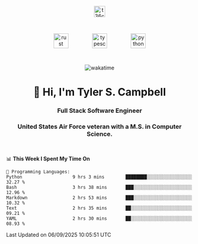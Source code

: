 <p align="center">
<a href="https://www.linkedin.com/in/t36campbell" target="blank"><img align="center" src="https://ik.imagekit.io/t36campbell/Portfolio/linkedin.png.original_m8bbGgPh6.png" alt="t36campbell" height="30" width="30" /></a>
</p>
<p align="center">
    <img src="https://rustacean.net/assets/rustacean-orig-noshadow.svg" alt="rust" width="40" height="40" style="margin: 6%;" />
    <img src="https://cdn.worldvectorlogo.com/logos/typescript.svg" alt="typescript" width="40" height="40" style="margin: 6%;" />
    <img src="https://cdn.worldvectorlogo.com/logos/python-5.svg" alt="python" width="40" height="40" style="margin: 6%;" />
</p>
<div align="center">
  
  ![wakatime](https://wakatime.com/badge/user/738aac7f-8868-4bc3-a1df-4c36703ee4b6.svg)
  
</div>

<h1 align="center">👋 Hi, I'm Tyler S. Campbell</h1>
<h3 align="center">Full Stack Software Engineer</h3>
<h3 align="center">United States Air Force veteran with a M.S. in Computer Science.</h3>
<br>

<!--START_SECTION:waka-->
📊 **This Week I Spent My Time On** 

```text
💬 Programming Languages: 
Python                   9 hrs 3 mins        ████████░░░░░░░░░░░░░░░░░   32.27 % 
Bash                     3 hrs 38 mins       ███░░░░░░░░░░░░░░░░░░░░░░   12.96 % 
Markdown                 2 hrs 53 mins       ███░░░░░░░░░░░░░░░░░░░░░░   10.32 % 
Text                     2 hrs 35 mins       ██░░░░░░░░░░░░░░░░░░░░░░░   09.21 % 
YAML                     2 hrs 30 mins       ██░░░░░░░░░░░░░░░░░░░░░░░   08.93 % 
```


 Last Updated on 06/09/2025 10:05:51 UTC
<!--END_SECTION:waka-->
